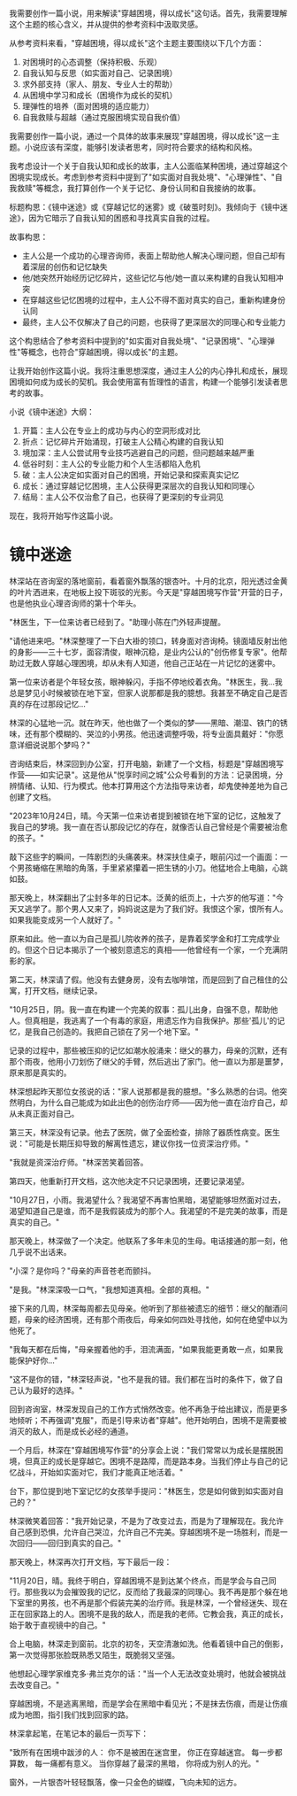<ReasoningChainRenderer>
我需要创作一篇小说，用来解读"穿越困境，得以成长"这句话。首先，我需要理解这个主题的核心含义，并从提供的参考资料中汲取灵感。

从参考资料来看，"穿越困境，得以成长"这个主题主要围绕以下几个方面：
1. 对困境时的心态调整（保持积极、乐观）
2. 自我认知与反思（如实面对自己、记录困境）
3. 求外部支持（家人、朋友、专业人士的帮助）
4. 从困境中学习和成长（困境作为成长的契机）
5. 理弹性的培养（面对困境的适应能力）
6. 自我救赎与超越（通过克服困境实现自我价值）

我需要创作一篇小说，通过一个具体的故事来展现"穿越困境，得以成长"这一主题。小说应该有深度，能够引发读者思考，同时符合要求的结构和风格。

我考虑设计一个关于自我认知和成长的故事，主人公面临某种困境，通过穿越这个困境实现成长。考虑到参考资料中提到了"如实面对自我处境"、"心理弹性"、"自我救赎"等概念，我打算创作一个关于记忆、身份认同和自我接纳的故事。

标题构思：《镜中迷途》或《穿越记忆的迷雾》或《破茧时刻》。我倾向于《镜中迷途》，因为它暗示了自我认知的困惑和寻找真实自我的过程。

故事构思：
- 主人公是一个成功的心理咨询师，表面上帮助他人解决心理问题，但自己却有着深层的创伤和记忆缺失
- 他/她突然开始经历记忆碎片，这些记忆与他/她一直以来构建的自我认知相冲突
- 在穿越这些记忆困境的过程中，主人公不得不面对真实的自己，重新构建身份认同
- 最终，主人公不仅解决了自己的问题，也获得了更深层次的同理心和专业能力

这个构思结合了参考资料中提到的"如实面对自我处境"、"记录困境"、"心理弹性"等概念，也符合"穿越困境，得以成长"的主题。

让我开始创作这篇小说。我将注重思想深度，通过主人公的内心挣扎和成长，展现困境如何成为成长的契机。我会使用富有哲理性的语言，构建一个能够引发读者思考的故事。

小说《镜中迷途》大纲：
1. 开篇：主人公在专业上的成功与内心的空洞形成对比
2. 折点：记忆碎片开始涌现，打破主人公精心构建的自我认知
3. 境加深：主人公尝试用专业技巧逃避自己的问题，但问题越来越严重
4. 低谷时刻：主人公的专业能力和个人生活都陷入危机
5. 破：主人公决定如实面对自己的困境，开始记录和探索真实记忆
6. 成长：通过穿越记忆困境，主人公获得更深层次的自我认知和同理心
7. 结局：主人公不仅治愈了自己，也获得了更深刻的专业洞见

现在，我将开始写作这篇小说。
</ReasoningChainRenderer>

# 镜中迷途

林深站在咨询室的落地窗前，看着窗外飘落的银杏叶。十月的北京，阳光透过金黄的叶片洒进来，在地板上投下斑驳的光影。今天是"穿越困境写作营"开营的日子，也是他执业心理咨询师的第十个年头。

"林医生，下一位来访者已经到了。"助理小陈在门外轻声提醒。

"请他进来吧。"林深整理了一下白大褂的领口，转身面对咨询椅。镜面墙反射出他的身影——三十七岁，面容清俊，眼神沉稳，是业内公认的"创伤修复专家"。他帮助过无数人穿越心理困境，却从未有人知道，他自己正站在一片记忆的迷雾中。

第一位来访者是个年轻女孩，眼神躲闪，手指不停地绞着衣角。"林医生，我...我总是梦见小时候被锁在地下室，但家人说那都是我的臆想。我甚至不确定自己是否真的存在过那段记忆..."

林深的心猛地一沉。就在昨天，他也做了一个类似的梦——黑暗、潮湿、铁门的锈味，还有那个模糊的、哭泣的小男孩。他迅速调整呼吸，将专业面具戴好："你愿意详细说说那个梦吗？"

咨询结束后，林深回到办公室，打开电脑，新建了一个文档，标题是"穿越困境写作营——如实记录"。这是他从"悦享时间之城"公众号看到的方法：记录困境，分辨情绪、认知、行为模式。他本打算用这个方法指导来访者，却鬼使神差地为自己创建了文档。

"2023年10月24日，晴。今天第一位来访者提到被锁在地下室的记忆，这触发了我自己的梦境。我一直在否认那段记忆的存在，就像否认自己曾经是个需要被治愈的孩子。"

敲下这些字的瞬间，一阵剧烈的头痛袭来。林深扶住桌子，眼前闪过一个画面：一个男孩蜷缩在黑暗的角落，手里紧紧攥着一把生锈的小刀。他猛地合上电脑，心跳如鼓。

那天晚上，林深翻出了尘封多年的日记本。泛黄的纸页上，十六岁的他写道："今天又逃学了。那个男人又来了，妈妈说这是为了我们好。我恨这个家，恨所有人。如果我能变成另一个人就好了。"

原来如此。他一直以为自己是孤儿院收养的孩子，是靠着奖学金和打工完成学业的。但这个日记本揭示了一个被刻意遗忘的真相——他曾经有一个家，一个充满阴影的家。

第二天，林深请了假。他没有去健身房，没有去咖啡馆，而是回到了自己租住的公寓，打开文档，继续记录。

"10月25日，阴。我一直在构建一个完美的叙事：孤儿出身，自强不息，帮助他人。但真相是，我逃离了一个有毒的家庭，用遗忘作为自我保护。那些'孤儿'的记忆，是我自己创造的。我把自己锁在了另一个地下室。"

记录的过程中，那些被压抑的记忆如潮水般涌来：继父的暴力，母亲的沉默，还有那个雨夜，他用小刀划伤了继父的手臂，然后逃出了家门。他一直以为那是噩梦，原来那是真实的。

林深想起昨天那位女孩说的话："家人说那都是我的臆想。"多么熟悉的台词。他突然明白，为什么自己能成为如此出色的创伤治疗师——因为他一直在治疗自己，却从未真正面对自己。

第三天，林深没有记录。他去了医院，做了全面检查，排除了器质性病变。医生说："可能是长期压抑导致的解离性遗忘，建议你找一位资深治疗师。"

"我就是资深治疗师。"林深苦笑着回答。

第四天，他重新打开文档，这次他决定不只记录困境，还要记录渴望。

"10月27日，小雨。我渴望什么？我渴望不再害怕黑暗，渴望能够坦然面对过去，渴望知道自己是谁，而不是我假装成为的那个人。我渴望的不是完美的故事，而是真实的自己。"

那天晚上，林深做了一个决定。他联系了多年未见的生母。电话接通的那一刻，他几乎说不出话来。

"小深？是你吗？"母亲的声音苍老而颤抖。

"是我。"林深深吸一口气，"我想知道真相。全部的真相。"

接下来的几周，林深每周都去见母亲。他听到了那些被遗忘的细节：继父的酗酒问题，母亲的经济困境，还有那个雨夜后，母亲如何四处寻找他，如何在绝望中以为他死了。

"我每天都在后悔，"母亲握着他的手，泪流满面，"如果我能更勇敢一点，如果我能保护好你..."

"这不是你的错，"林深轻声说，"也不是我的错。我们都在当时的条件下，做了自己认为最好的选择。"

回到咨询室，林深发现自己的工作方式悄然改变。他不再急于给出建议，而是更多地倾听；不再强调"克服"，而是引导来访者"穿越"。他开始明白，困境不是需要被消灭的敌人，而是成长必经的通道。

一个月后，林深在"穿越困境写作营"的分享会上说："我们常常以为成长是摆脱困境，但真正的成长是穿越它。困境不是路障，而是路本身。当我们停止与自己的记忆战斗，开始如实面对它，我们才能真正地活着。"

台下，那位提到地下室记忆的女孩举手提问："林医生，您是如何做到如实面对自己的？"

林深微笑着回答："我开始记录，不是为了改变过去，而是为了理解现在。我允许自己感到恐惧，允许自己哭泣，允许自己不完美。穿越困境不是一场胜利，而是一次回归——回归到真实的自己。"

那天晚上，林深再次打开文档，写下最后一段：

"11月20日，晴。我终于明白，穿越困境不是到达某个终点，而是学会与自己同行。那些我以为会摧毁我的记忆，反而给了我最深的同理心。我不再是那个躲在地下室里的男孩，也不再是那个假装完美的治疗师。我是林深，一个曾经迷失、现在正在回家路上的人。困境不是我的敌人，而是我的老师。它教会我，真正的成长，始于敢于直视镜中的自己。"

合上电脑，林深走到窗前。北京的初冬，天空清澈如洗。他看着镜中自己的倒影，第一次觉得那张脸既熟悉又陌生，既脆弱又坚强。

他想起心理学家维克多·弗兰克尔的话："当一个人无法改变处境时，他就会被挑战去改变自己。"

穿越困境，不是逃离黑暗，而是学会在黑暗中看见光；不是抹去伤痕，而是让伤痕成为地图，指引我们找到回家的路。

林深拿起笔，在笔记本的最后一页写下：

"致所有在困境中跋涉的人：
你不是被困在迷宫里，
你正在穿越迷宫。
每一步都算数，
每一痛都有意义。
当你穿越了最深的黑暗，
你将成为别人的光。"

窗外，一片银杏叶轻轻飘落，像一只金色的蝴蝶，飞向未知的远方。